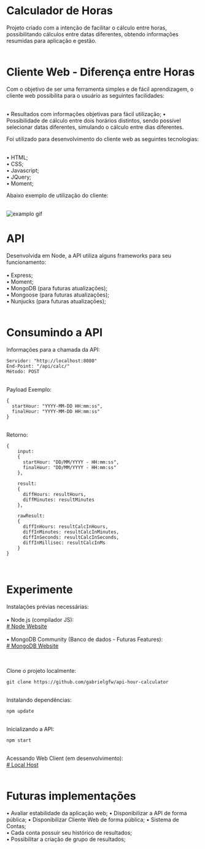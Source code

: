 # Calculador de Horas <br>
Projeto criado com a intenção de facilitar o cálculo entre horas, possibilitando cálculos entre datas diferentes, obtendo informações resumidas para aplicação e gestão.<br><br>

# Cliente Web - Diferença entre Horas <br>
Com o objetivo de ser uma ferramenta simples e de fácil aprendizagem, o cliente web possibilita para o usuário as seguintes facilidades:<br><br>

• Resultados com informações objetivas para fácil utilização;
• Possibilidade de cálculo entre dois horários distintos, sendo possível selecionar datas diferentes, simulando o cálculo entre dias diferentes.


Foi utilizado para desenvolvimento do cliente web as seguintes tecnologias: <br><br>

• HTML; <br>
• CSS; <br>
• Javascript; <br>
• JQuery; <br>
• Moment; <br>

Abaixo exemplo de utilização do cliente: <br><br>

![examplo gif](https://github.com/gabrielgfw/api-hour-calculator/blob/master/examplo.gif?raw=true)
<br>

# API <br>

Desenvolvida em Node, a API utiliza alguns frameworks para seu funcionamento: <br><br>
• Express; <br>
• Moment; <br>
• MongoDB  (para futuras atualizações); <br>
• Mongoose (para futuras atualizações); <br>
• Nunjucks (para futuras atualizações); <br>
<br>

# Consumindo a API <br>

Informações para a chamada da API:

```
Servidor: "http://localhost:8080"
End-Point: "/api/calc/"
Método: POST
```


<br>
Payload Exemplo:

```
{
  startHour: "YYYY-MM-DD HH:mm:ss",
  finalHour: "YYYY-MM-DD HH:mm:ss"
}
```


<br>
Retorno:

```
{
    input:
    {
      startHour: "DD/MM/YYYY - HH:mm:ss",
      finalHour: "DD/MM/YYYY - HH:mm:ss"
    },

    result:
    {
      diffHours: resultHours,
      diffMinutes: resultMinutes
    },

    rawResult:
    {
      diffInHours: resultCalcInHours,
      diffInMinutes: resultCalcInMinutes,
      diffInSeconds: resultCalcInSeconds,
      diffInMillisec: resultCalcInMs
    }
}
```
<br>

# Experimente <br>

Instalações prévias necessárias: <br><br>
• Node.js (compilador JS): <br>
<a href="https://nodejs.org/en/download/"># Node Website</a> <br><br>
• MongoDB Community (Banco de dados - Futuras Features): <br>
<a href="https://www.mongodb.com/"># MongoDB Website</a> <br><br>

<br>
Clone o projeto localmente: <br>

```
git clone https://github.com/gabrielgfw/api-hour-calculator
```

<br>
Instalando dependências: <br>

```
npm update
```
<br>
Inicializando a API: <br>

```
npm start
```
<br>
Acessando Web Client (em desenvolvimento): <br>
<a href="http://localhost:8080/"># Local Host</a> <br>
<br>

# Futuras implementações <br>

• Avaliar estabilidade da aplicação web;
• Disponibilizar a API de forma pública;
• Disponibilizar Cliente Web de forma pública;
• Sistema de Contas; <br>
• Cada conta possuir seu histórico de resultados;<br>
• Possibilitar a criação de grupo de resultados; <br>




<br><br>
